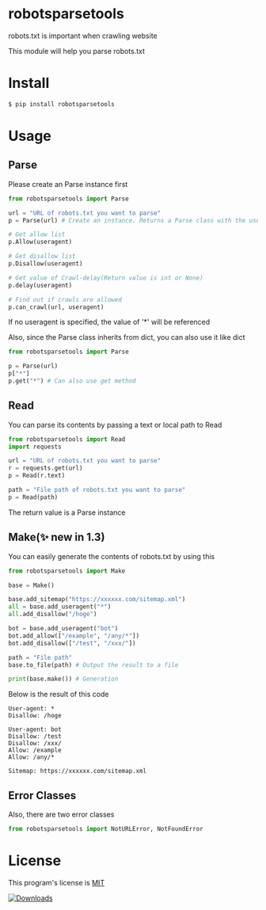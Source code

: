 # robotsparsetools
robots.txt is important when crawling website  

This module will help you parse robots.txt

# Install
```bash
$ pip install robotsparsetools
```

# Usage
## Parse
Please create an Parse instance first  

```python
from robotsparsetools import Parse

url = "URL of robots.txt you want to parse"
p = Parse(url) # Create an instance. Returns a Parse class with the useragent as the key

# Get allow list
p.Allow(useragent)

# Get disallow list
p.Disallow(useragent)

# Get value of Crawl-delay(Return value is int or None)
p.delay(useragent)

# Find out if crawls are allowed
p.can_crawl(url, useragent)
```

If no useragent is specified, the value of '*' will be referenced  

Also, since the Parse class inherits from dict, you can also use it like dict

```python
from robotsparsetools import Parse

p = Parse(url)
p["*"]
p.get("*") # Can also use get method
``` 

## Read
You can parse its contents by passing a text or local path to Read

```python
from robotsparsetools import Read
import requests

url = "URL of robots.txt you want to parse"
r = requests.get(url)
p = Read(r.text)

path = "File path of robots.txt you want to parse"
p = Read(path)
```

The return value is a Parse instance

## Make(✨ new in 1.3)
You can easily generate the contents of robots.txt by using this

```python
from robotsparsetools import Make

base = Make()

base.add_sitemap("https://xxxxxx.com/sitemap.xml")
all = base.add_useragent("*")
all.add_disallow("/hoge")

bot = base.add_useragent("bot")
bot.add_allow(["/example", "/any/*"])
bot.add_disallow(["/test", "/xxx/"])

path = "File path"
base.to_file(path) # Output the result to a file

print(base.make()) # Generation
```

Below is the result of this code

```
User-agent: *
Disallow: /hoge

User-agent: bot
Disallow: /test
Disallow: /xxx/
Allow: /example
Allow: /any/*

Sitemap: https://xxxxxx.com/sitemap.xml
```

## Error Classes
Also, there are two error classes

```python
from robotsparsetools import NotURLError, NotFoundError
```

# License
This program's license is [MIT](https://github.com/mino-38/robotsparsetools/blob/main/LICENSE)

[![Downloads](https://pepy.tech/badge/robotsparsetools)](https://pepy.tech/project/robotsparsetools)
